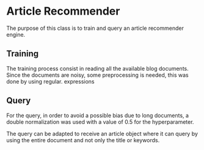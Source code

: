 # Article Recommender

The purpose of this class is to train and query an article recommender engine.

## Training

The training process consist in reading all the available blog documents.
Since the documents are noisy, some preprocessing is needed, this was done by using regular.
expressions

## Query

For the query, in order to avoid a possible bias due to long documents, a double normalization was used 
with a value of 0.5 for the hyperparameter.

The query can be adapted to receive an article object where it can query by using the entire document
and not only the title or keywords.

